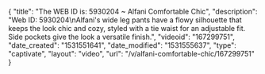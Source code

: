 {
    "title": "The WEB ID is: 5930204 ~ Alfani Comfortable Chic",
    "description": "Web ID: 5930204\nAlfani's wide leg pants have a flowy silhouette that keeps the look chic and cozy, styled with a tie waist for an adjustable fit. Side pockets give the look a versatile finish.",
    "videoid": "167299751",
    "date_created": "1531551641",
    "date_modified": "1531555637",
    "type": "captivate",
    "layout": "video",
    "url": "\/v\/alfani-comfortable-chic\/167299751"
}